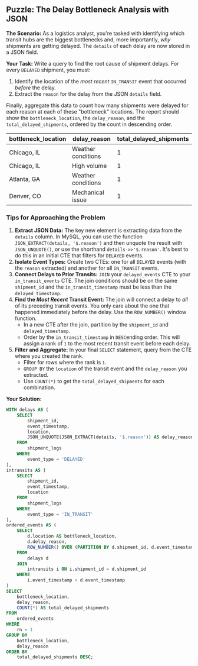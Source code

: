 ## Puzzle: The Delay Bottleneck Analysis with JSON

**The Scenario:** As a logistics analyst, you're tasked with identifying which transit hubs are the biggest bottlenecks and, more importantly, *why* shipments are getting delayed. The `details` of each delay are now stored in a JSON field.

**Your Task:** Write a query to find the root cause of shipment delays. For every `DELAYED` shipment, you must:

1. Identify the location of the *most recent* `IN_TRANSIT` event that occurred *before* the delay.
2. Extract the `reason` for the delay from the JSON `details` field.

Finally, aggregate this data to count how many shipments were delayed for each reason at each of these "bottleneck" locations. The report should show the `bottleneck_location`, the `delay_reason`, and the `total_delayed_shipments`, ordered by the count in descending order.

| **bottleneck_location** | **delay_reason** | **total_delayed_shipments** |
| ----------------------------- | ---------------------- | --------------------------------- |
| Chicago, IL                   | Weather conditions     | 1                                 |
| Chicago, IL                   | High volume            | 1                                 |
| Atlanta, GA                   | Weather conditions     | 1                                 |
| Denver, CO                    | Mechanical issue       | 1                                 |

### Tips for Approaching the Problem

1. **Extract JSON Data:** The key new element is extracting data from the `details` column. In MySQL, you can use the function `JSON_EXTRACT(details, '$.reason')` and then unquote the result with `JSON_UNQUOTE()`, or use the shorthand `details->>'$.reason'`. It's best to do this in an initial CTE that filters for `DELAYED` events.
2. **Isolate Event Types:** Create two CTEs: one for all `DELAYED` events (with the `reason` extracted) and another for all `IN_TRANSIT` events.
3. **Connect Delays to Prior Transits:** `JOIN` your `delayed_events` CTE to your `in_transit_events` CTE. The join conditions should be on the same `shipment_id` and the `in_transit_timestamp` must be less than the `delayed_timestamp`.
4. **Find the *****Most Recent***** Transit Event:** The join will connect a delay to *all* of its preceding transit events. You only care about the one that happened immediately before the delay. Use the `ROW_NUMBER()` window function.
   * In a new CTE after the join, partition by the `shipment_id` and `delayed_timestamp`.
   * Order by the `in_transit_timestamp` in `DESC`ending order. This will assign a rank of `1` to the most recent transit event before each delay.
5. **Filter and Aggregate:** In your final `SELECT` statement, query from the CTE where you created the rank.
   * Filter for rows where the rank is `1`.
   * `GROUP BY` the `location` of the transit event and the `delay_reason` you extracted.
   * Use `COUNT(*)` to get the `total_delayed_shipments` for each combination.

**Your Solution:**

```sql
WITH delays AS (
	SELECT
		shipment_id,
		event_timestamp,
		location,
		JSON_UNQUOTE(JSON_EXTRACT(details, '$.reason')) AS delay_reason
	FROM
		shipment_logs
	WHERE
		event_type = 'DELAYED'
),
intransits AS (
	SELECT
		shipment_id,
		event_timestamp,
		location
	FROM
		shipment_logs
	WHERE
		event_type = 'IN_TRANSIT'
),
ordered_events AS (
	SELECT
		d.location AS bottleneck_location,
		d.delay_reason,
		ROW_NUMBER() OVER (PARTITION BY d.shipment_id, d.event_timestamp ORDER BY i.event_timestamp DESC) AS rn
	FROM
		delays d
	JOIN
		intransits i ON i.shipment_id = d.shipment_id
	WHERE
		i.event_timestamp < d.event_timestamp
)
SELECT
	bottleneck_location,
	delay_reason,
	COUNT(*) AS total_delayed_shipments
FROM
	ordered_events
WHERE
	rn = 1
GROUP BY
	bottleneck_location,
	delay_reason
ORDER BY
	total_delayed_shipments DESC;
```

